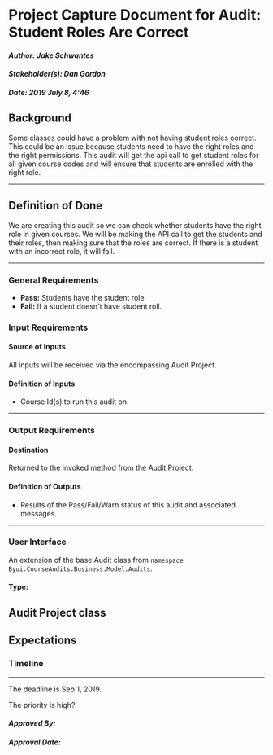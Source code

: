 # Project Capture Document for Audit: Student Roles Are Correct
#### *Author: Jake Schwantes*
#### *Stakeholder(s): Dan Gordon*
#### *Date: 2019 July 8, 4:46*
## Background

Some classes could have a problem with not having student roles correct. This could be an issue because students need to have the right roles and the right permissions. This audit will get the api call to get student roles for all given course codes and will ensure that students are enrolled with the right role. 

-----

## Definition of Done

We are creating this audit so we can check whether students have the right role in given courses. We will be making the API call to get the students and their roles, then making sure that the roles are correct. If there is a student with an incorrect role, it will fail.

-----

### General Requirements
<!-- What counts as pass/fail/warn? -->
 - **Pass:** Students have the student role
 - **Fail:** If a student doesn't have student roll.

### Input Requirements
#### Source of Inputs
All inputs will be received via the encompassing Audit Project.
#### Definition of Inputs
<!-- TBD: do not fill out just yet -->
- Course Id(s) to run this audit on.
---
### Output Requirements
#### Destination
Returned to the invoked method from the Audit Project.
#### Definition of Outputs
<!-- TBD: do not fill out just yet -->
- Results of the Pass/Fail/Warn status of this audit and associated messages.
---
### User Interface
An extension of the base Audit class from `namespace Byui.CourseAudits.Business.Model.Audits`.
#### Type:
Audit Project class
-----
## Expectations
### Timeline
<!-- What is the deadline? 2019 Sep 1? -->
<!-- What priority is this audit? -->
-----
The deadline is Sep 1, 2019.

The priority is high?
#### *Approved By:* 
#### *Approval Date:*
